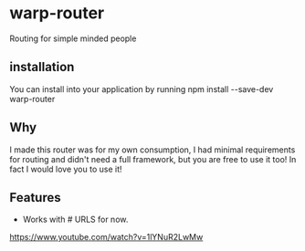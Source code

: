 # warp-router

Routing for simple minded people

## installation
You can install into your application by running 
npm install --save-dev warp-router

## Why

I made this router was for my own consumption, I had minimal requirements for routing and didn't need a full framework, but you are free to use it too! In fact I would love you to use it!

## Features

* Works with # URLS for now.

https://www.youtube.com/watch?v=1lYNuR2LwMw

